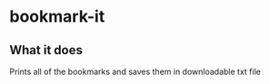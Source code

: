 # bookmark-it

## What it does

Prints all of the bookmarks and saves them in downloadable txt file
